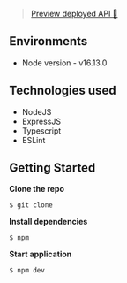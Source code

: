 

> [Preview deployed API 🚀]()


## Environments
- Node version - v16.13.0


## Technologies used 
- NodeJS
- ExpressJS
- Typescript
- ESLint


## Getting Started

**Clone the repo**

```
$ git clone 
```

**Install dependencies**

```
$ npm
```

**Start application**

```
$ npm dev
```




